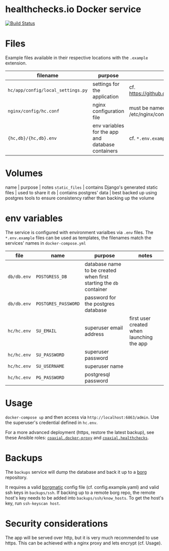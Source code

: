 # healthchecks.io Docker service

[![Build Status](https://travis-ci.org/coaxial/docker-healthchecks.svg?branch=master)](https://travis-ci.org/coaxial/docker-healthchecks)

# Files

Example files available in their respective locations with the `.example` extension.

filename | purpose | notes
---|---|---
`hc/app/config/local_settings.py` | settings for the application | cf. https://github.com/healthchecks/healthchecks#configuration
`nginx/config/hc.conf` | nginx configuration file | must be named `hc.conf`, will be mounted at /etc/nginx/conf.d/ in the nginx container
`{hc,db}/{hc,db}.env` | env variables for the app and database containers | cf. `*.env.example`

# Volumes

name | purpose | notes
`static_files` | contains Django's generated static files | used to share it 
`db` | contains postgres' data | best backed up using postgres tools to ensure consistency rather than backing up the volume

# env variables

The service is configured with environment varialbes via `.env` files. The `*.env.example` files can be used as templates, the filenames match the services' names in `docker-compose.yml`

file | name | purpose | notes
---|---|---|---
`db/db.env` | `POSTGRESS_DB` | database name to be created when first starting the `db` container
`db/db.env` | `POSTGRES_PASSWORD` | password for the postgres database
`hc/hc.env` | `SU_EMAIL` | superuser email address | first user created when launching the app
`hc/hc.env` | `SU_PASSWORD` | superuser password
`hc/hc.env` | `SU_USERNAME` | superuser name
`hc/hc.env` | `PG_PASSWORD` | postgresql password

# Usage

`docker-compose up` and then access via `http://localhost:6863/admin`. Use the superuser's credential defined in `hc.env`.

For a more advanced deployment (https, restore the latest backup), see these Ansible roles: [`coaxial.docker-proxy`](https://galaxy.ansible.com/coaxial/docker-proxy) and [`coaxial.healthchecks`](https://galaxy.ansible.com/coaxial/healthchecks).

# Backups

The `backups` service will dump the database and back it up to a [borg](http://borgbackup.readthedocs.io/) repository.

It requires a valid [borgmatic](https://torsion.org/borgmatic/) config file (cf. config.example.yaml) and valid ssh keys in `backups/ssh`. If backing up to a remote borg repo, the remote host's key needs to be added into `backups/ssh/know_hosts`. To get the host's key, run `ssh-keyscan host`.

# Security considerations

The app will be served over http, but it is very much recommended to use https. This can be achieved with a nginx proxy and lets encrypt (cf. Usage).
